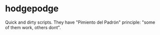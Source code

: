 hodgepodge
==========

Quick and dirty scripts. They have "Pimiento del Padrón" principle: "some of them work, others dont".
